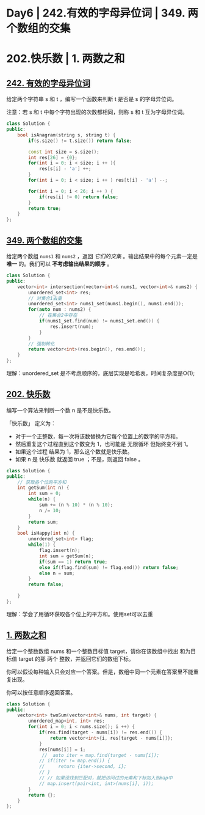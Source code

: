 #### 

# Day6  | 242.有效的字母异位词  | 349. 两个数组的交集 

# 202.快乐数 |  1. 两数之和   





## [242. 有效的字母异位词](https://leetcode.cn/problems/valid-anagram/)

给定两个字符串 s 和 t ，编写一个函数来判断 t 是否是 s 的字母异位词。

注意：若 s 和 t 中每个字符出现的次数都相同，则称 s 和 t 互为字母异位词。

```cpp
class Solution {
public:
    bool isAnagram(string s, string t) {
        if(s.size() != t.size()) return false;

        const int size = s.size();
        int res[26] = {0};
        for(int i = 0; i < size; i ++ ){
            res[s[i] - 'a'] ++;
        }
        for(int i = 0; i < size; i ++ ) res[t[i] - 'a'] --;

        for(int i = 0; i < 26; i ++ ) {
            if(res[i] != 0) return false;
        } 
        return true;
    }
};
```

## [349. 两个数组的交集](https://leetcode.cn/problems/intersection-of-two-arrays/)

给定两个数组 `nums1` 和 `nums2` ，返回 *它们的交集* 。输出结果中的每个元素一定是 **唯一** 的。我们可以 **不考虑输出结果的顺序** 。

```cpp
class Solution {
public:
    vector<int> intersection(vector<int>& nums1, vector<int>& nums2) {
        unordered_set<int> res;
        // 对集合1去重
        unordered_set<int> nums1_set(nums1.begin(), nums1.end());
        for(auto num : nums2) {
            // 在集合2中存在
            if(nums1_set.find(num) != nums1_set.end()) {
                res.insert(num);
            }
        }
        // 强制转化
        return vector<int>(res.begin(), res.end());
    }
};
```

理解：unordered_set 是不考虑顺序的，底层实现是哈希表，时间复杂度是O(1);

## [202. 快乐数](https://leetcode.cn/problems/happy-number/)

编写一个算法来判断一个数 n 是不是快乐数。

「快乐数」 定义为：

- 对于一个正整数，每一次将该数替换为它每个位置上的数字的平方和。
- 然后重复这个过程直到这个数变为 1，也可能是 无限循环 但始终变不到 1。
- 如果这个过程 结果为 1，那么这个数就是快乐数。
- 如果 n 是 快乐数 就返回 true ；不是，则返回 false 。

```cpp
class Solution {
public:
    // 获取各个位的平方和
    int getSum(int n) {
        int sum = 0;
        while(n) {
            sum += (n % 10) * (n % 10);
            n /= 10;
        }
        return sum;
    }
    bool isHappy(int n) {
        unordered_set<int> flag;
        while(1) {
            flag.insert(n);
            int sum = getSum(n);
            if(sum == 1) return true;
            else if(flag.find(sum) != flag.end()) return false;
            else n = sum;
        }
        return false;
        
    }
};	
```

理解：学会了用循环获取各个位上的平方和。使用set可以去重

## [1. 两数之和](https://leetcode.cn/problems/two-sum/)

给定一个整数数组 nums 和一个整数目标值 target，请你在该数组中找出 和为目标值 target  的那 两个 整数，并返回它们的数组下标。

你可以假设每种输入只会对应一个答案。但是，数组中同一个元素在答案里不能重复出现。

你可以按任意顺序返回答案。

```cpp
class Solution {
public:
    vector<int> twoSum(vector<int>& nums, int target) {
        unordered_map<int, int> res;
        for(int i = 0; i < nums.size(); i ++) {
            if(res.find(target - nums[i]) != res.end()) {
                return vector<int>{i, res[target - nums[i]]};
            }
            res[nums[i]] = i;
             //  auto iter = map.find(target - nums[i]); 	
            // if(iter != map.end()) {
            //     return {iter->second, i};
            // }
            // // 如果没找到匹配对，就把访问过的元素和下标加入到map中
            // map.insert(pair<int, int>(nums[i], i)); 
        }
        return {};
    }
};
```

